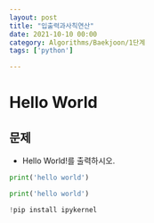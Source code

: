 ```yaml
---
layout: post
title: "입출력과사칙연산"
date: 2021-10-10 00:00
category: Algorithms/Baekjoon/1단계
tags: ['python']

---
```


# Hello World
## 문제
- Hello World!를 출력하시오.


```python
print('hello world')
```


```python
print('hello world')
```


```python
!pip install ipykernel
```
